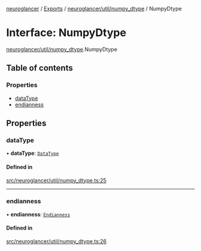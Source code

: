[neuroglancer](../README.md) / [Exports](../modules.md) / [neuroglancer/util/numpy\_dtype](../modules/neuroglancer_util_numpy_dtype.md) / NumpyDtype

# Interface: NumpyDtype

[neuroglancer/util/numpy_dtype](../modules/neuroglancer_util_numpy_dtype.md).NumpyDtype

## Table of contents

### Properties

- [dataType](neuroglancer_util_numpy_dtype.NumpyDtype.md#datatype)
- [endianness](neuroglancer_util_numpy_dtype.NumpyDtype.md#endianness)

## Properties

### dataType

• **dataType**: [`DataType`](../enums/neuroglancer_util_data_type.DataType.md)

#### Defined in

[src/neuroglancer/util/numpy_dtype.ts:25](https://github.com/ActiveBrainAtlas2/neuroglancer/blob/91617476/src/neuroglancer/util/numpy_dtype.ts#L25)

___

### endianness

• **endianness**: [`Endianness`](../enums/neuroglancer_util_endian.Endianness.md)

#### Defined in

[src/neuroglancer/util/numpy_dtype.ts:26](https://github.com/ActiveBrainAtlas2/neuroglancer/blob/91617476/src/neuroglancer/util/numpy_dtype.ts#L26)
